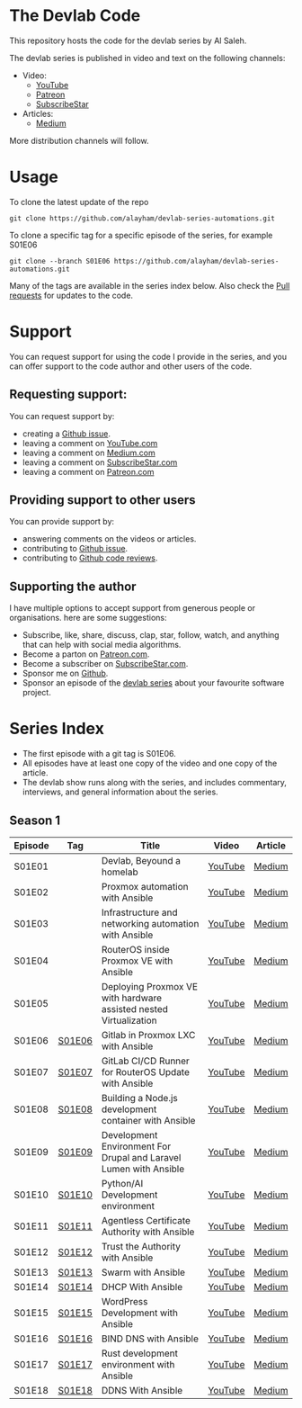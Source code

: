 # The Devlab Code
This repository hosts the code for the devlab series by Al Saleh. 

The devlab series is published in video and text on the following channels:

- Video: 
  - [YouTube](https://www.youtube.com/channel/UCc72YUyKngnBLPpDR14d96g)
  - [Patreon](https://patreon.com/devlab)
  - [SubscribeStar](https://www.subscribestar.com/devlab)
- Articles: 
  - [Medium](https://medium.com/@al-saleh)

More distribution channels will follow.

# Usage
To clone the latest update of the repo
```
git clone https://github.com/alayham/devlab-series-automations.git
```
To clone a specific tag for a specific episode of the series, for example S01E06
```
git clone --branch S01E06 https://github.com/alayham/devlab-series-automations.git
```
Many of the tags are available in the series index below. Also check the [Pull requests](https://github.com/alayham/devlab-series-automations/pulls) for updates to the code.

# Support
You can request support for using the code I provide in the series, and you can offer support to the code author and other users of the code.
## Requesting support:
You can request support by:
- creating a [Github issue](https://github.com/alayham/devlab-series-automations/issues).
- leaving a comment on [YouTube.com](https://www.youtube.com/channel/UCc72YUyKngnBLPpDR14d96g)
- leaving a comment on [Medium.com](https://medium.com/@al-saleh)
- leaving a comment on [SubscribeStar.com](https://www.subscribestar.com/devlab)
- leaving a comment on [Patreon.com](https://www.patreon.com/devlab)
## Providing support to other users
You can provide support by:
- answering comments on the videos or articles.
- contributing to [Github issue](https://github.com/alayham/devlab-series-automations/issues).
- contributing to [Github code reviews](https://github.com/alayham/devlab-series-automations/pulls).
## Supporting the author
I have multiple options to accept support from generous people or organisations. here are some suggestions:
- Subscribe, like, share, discuss, clap, star, follow, watch, and anything that can help with social media algorithms.
- Become a parton on [Patreon.com](https://www.patreon.com/devlab).
- Become a subscriber on [SubscribeStar.com](https://www.subscribestar.com/devlab).
- Sponsor me on [Github](https://github.com/alayham).
- Sponsor an episode of the [devlab series](https://www.youtube.com/watch?v=y_J-IrXbN5I&list=PLZLlJrtYGHany2Mvz-Q59SPeWp88iESU1) about your favourite software project.

# Series Index

- The first episode with a git tag is S01E06.
- All episodes have at least one copy of the video and one copy of the article.
- The devlab show runs along with the series, and includes commentary, interviews, and general information about the series.

## Season 1
| Episode | Tag    | Title | Video | Article | 
|---------|--------|-------|-------|----------|
| S01E01  |        | Devlab, Beyound a homelab | [YouTube](https://www.youtube.com/watch?v=y_J-IrXbN5I&list=PLZLlJrtYGHany2Mvz-Q59SPeWp88iESU1&index=1) | [Medium](https://medium.com/@al-saleh/devlab-beyond-a-homelab-e10e3d61b45e?sk=73e8122f585a67aaea695278c6a78edf) |
| S01E02  |        | Proxmox automation with Ansible | [YouTube](https://www.youtube.com/watch?v=KwTc6zZp6Mc&list=PLZLlJrtYGHany2Mvz-Q59SPeWp88iESU1&index=2) | [Medium](https://medium.com/@al-saleh/proxmox-automation-with-ansible-f1db8d905227?sk=6a993784eaa2f5a96ade42afe9c962b9) |
| S01E03  |        | Infrastructure and networking automation with Ansible | [YouTube](https://www.youtube.com/watch?v=VKrJ_Jceies&list=PLZLlJrtYGHany2Mvz-Q59SPeWp88iESU1&index=3) | [Medium](https://medium.com/@al-saleh/infrastructure-and-networking-automation-with-ansible-caf504dc422e?sk=9dbf49ac9468fe84d4c60134eb299ebb) |
| S01E04  |        | RouterOS inside Proxmox VE with Ansible | [YouTube](https://www.youtube.com/watch?v=SsJRH3z8o68&list=PLZLlJrtYGHany2Mvz-Q59SPeWp88iESU1&index=4) | [Medium](https://medium.com/@al-saleh/routeros-inside-proxmox-ve-with-ansible-18913a9b2997?sk=dd644fef98a408a665d4258bf2b0f964) |
| S01E05  |        | Deploying Proxmox VE with hardware assisted nested Virtualization | [YouTube](https://www.youtube.com/watch?v=67x4ZNztwTU&list=PLZLlJrtYGHany2Mvz-Q59SPeWp88iESU1&index=5) | [Medium](https://medium.com/@al-saleh/deploying-proxmox-ve-with-hardware-assisted-nested-virtualization-8a12085d9d4b?sk=29f6cf76d53ca95e4a899b579c470efe) |
| S01E06  | [S01E06](https://github.com/alayham/devlab-series-automations/tree/S01E06) | Gitlab in Proxmox LXC with Ansible | [YouTube](https://www.youtube.com/watch?v=9VOsO_qWwsc&list=PLZLlJrtYGHany2Mvz-Q59SPeWp88iESU1&index=6) | [Medium](https://medium.com/@al-saleh/gitlab-in-proxmox-lxc-with-ansible-49e18286e175?sk=1330c882e29cd73b6686b53e57965bc4) |
| S01E07  |  [S01E07](https://github.com/alayham/devlab-series-automations/tree/S01E07) | GitLab CI/CD Runner for RouterOS Update with Ansible | [YouTube](https://www.youtube.com/watch?v=-vFfcRw3QMA&list=PLZLlJrtYGHany2Mvz-Q59SPeWp88iESU1&index=7) | [Medium](https://medium.com/@al-saleh/gitlab-runner-in-proxmox-with-ansible-7c12d2f6b5ee?sk=6816643f618bb43a4699bee5dace53f9) |
| S01E08  |  [S01E08](https://github.com/alayham/devlab-series-automations/tree/S01E08) | Building a Node.js development container with Ansible | [YouTube](https://www.youtube.com/watch?v=6H9j2OFr69U&list=PLZLlJrtYGHany2Mvz-Q59SPeWp88iESU1&index=8) | [Medium](https://medium.com/@al-saleh/building-a-node-js-development-container-with-ansible-f916a89241e6?sk=3636b322ebacab5e2174eb9d36e6d009) |
| S01E09  |  [S01E09](https://github.com/alayham/devlab-series-automations/tree/S01E09) | Development Environment For Drupal and Laravel Lumen with Ansible | [YouTube](https://www.youtube.com/watch?v=zTOnVp89038&list=PLZLlJrtYGHany2Mvz-Q59SPeWp88iESU1&index=9) | [Medium](https://medium.com/@al-saleh/lamp-development-environment-for-drupal-and-laravel-lumen-using-ansible-f0ebee120307?sk=7bbfadc436ed744a8e655ac5536271ba) |
| S01E10  |  [S01E10](https://github.com/alayham/devlab-series-automations/tree/S01E10) | Python/AI Development environment | [YouTube](https://www.youtube.com/watch?v=EX8VcKmCI9s&list=PLZLlJrtYGHany2Mvz-Q59SPeWp88iESU1&index=10) | [Medium](https://medium.com/@al-saleh/lamp-development-environment-for-drupal-and-laravel-lumen-using-ansible-f0ebee120307?sk=7bbfadc436ed744a8e655ac5536271ba) |
| S01E11  |  [S01E11](https://github.com/alayham/devlab-series-automations/tree/S01E11) | Agentless Certificate Authority with Ansible | [YouTube](https://www.youtube.com/watch?v=MLJMtrWvsis&list=PLZLlJrtYGHany2Mvz-Q59SPeWp88iESU1&index=11) | [Medium](https://medium.com/@al-saleh/an-agentless-certificate-authority-with-ansible-ef91de172d1e?sk=94ed7de54104154f19a0b97edc1f3a1e) |
| S01E12  |  [S01E12](https://github.com/alayham/devlab-series-automations/tree/S01E12) | Trust the Authority with Ansible | [YouTube](https://www.youtube.com/watch?v=K4tnhZe5EMc&list=PLZLlJrtYGHany2Mvz-Q59SPeWp88iESU1&index=12) | [Medium](https://medium.com/devops-dev/trust-the-authority-with-ansible-6d8f6b775e6a?sk=8a5c578291b2468f8021105baa0cfaf9) |
| S01E13  |  [S01E13](https://github.com/alayham/devlab-series-automations/tree/S01E13) | Swarm with Ansible | [YouTube](https://www.youtube.com/watch?v=yanUGw5GXEU&list=PLZLlJrtYGHany2Mvz-Q59SPeWp88iESU1&index=13) | [Medium](https://medium.com/devops-dev/swarm-with-ansible-8e675b3f852e?sk=0a83f10a1227dfabff96f09163357731) |
| S01E14  |  [S01E14](https://github.com/alayham/devlab-series-automations/tree/S01E14) | DHCP With Ansible | [YouTube](https://www.youtube.com/watch?v=KiXE4cdwMaw&list=PLZLlJrtYGHany2Mvz-Q59SPeWp88iESU1&index=14) | [Medium](https://medium.com/devops-dev/dhcp-with-ansible-6fd0434af8c5?sk=e0effbe4de0950ac1f3ed55cb72624f3) |
| S01E15  |  [S01E15](https://github.com/alayham/devlab-series-automations/tree/S01E15) | WordPress Development with Ansible | [YouTube](https://www.youtube.com/watch?v=Z7p9FXE2vn8&list=PLZLlJrtYGHany2Mvz-Q59SPeWp88iESU1&index=15) | [Medium](https://medium.com/devops-dev/wordpress-development-environment-with-ansible-c342ce467291?sk=587f433e4576a5833b2ab0fac84f441c) |
| S01E16  |  [S01E16](https://github.com/alayham/devlab-series-automations/tree/S01E16) | BIND DNS with Ansible | [YouTube](https://www.youtube.com/watch?v=-mxSdoYnDbk&list=PLZLlJrtYGHany2Mvz-Q59SPeWp88iESU1&index=16) | [Medium](https://medium.com/devops-dev/bind-dns-with-ansible-2c7ace811ee6?sk=b7a09af40b1d8663c7825a6396b9d35e) |
| S01E17  |  [S01E17](https://github.com/alayham/devlab-series-automations/tree/S01E17) | Rust development environment with Ansible | [YouTube](https://www.youtube.com/watch?v=cZlD7XgMUB8&list=PLZLlJrtYGHany2Mvz-Q59SPeWp88iESU1&index=17) | [Medium](https://medium.com/devops-dev/rust-development-environment-with-ansible-d040c91c6d93?sk=c931771da579191ee0bb95503a9a8193) |
| S01E18  |  [S01E18](https://github.com/alayham/devlab-series-automations/tree/S01E18) | DDNS With Ansible | [YouTube](https://www.youtube.com/watch?v=XvihLK5Y0mM&list=PLZLlJrtYGHany2Mvz-Q59SPeWp88iESU1&index=18) | [Medium](https://medium.com/devops-dev/ddns-with-ansible-111e334896d0?sk=c8d6490473a84ca71e6b920f46abb0de) |
